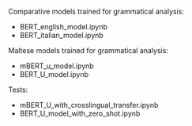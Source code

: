 Comparative models trained for grammatical analysis: 

- BERT_english_model.ipynb
- BERT_italian_model.ipynb


Maltese models trained for grammatical analysis:
- mBERT_u_model.ipynb
- BERT_U_model.ipynb


Tests:
- mBERT_U_with_crosslingual_transfer.ipynb
- BERT_U_model_with_zero_shot.ipynb
